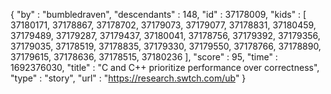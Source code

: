 {
  "by" : "bumbledraven",
  "descendants" : 148,
  "id" : 37178009,
  "kids" : [ 37180171, 37178867, 37178702, 37179073, 37179077, 37178831, 37180459, 37179489, 37179287, 37179437, 37180041, 37178756, 37179392, 37179356, 37179035, 37178519, 37178835, 37179330, 37179550, 37178766, 37178890, 37179615, 37178636, 37178515, 37180236 ],
  "score" : 95,
  "time" : 1692376030,
  "title" : "C and C++ prioritize performance over correctness",
  "type" : "story",
  "url" : "https://research.swtch.com/ub"
}
